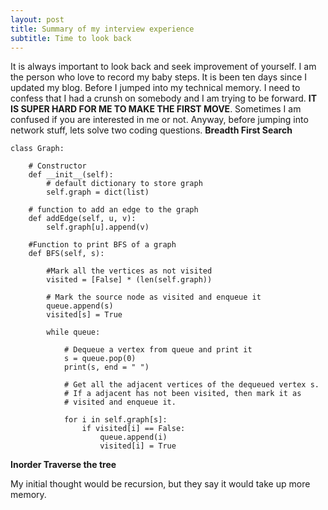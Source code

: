 ```yaml
---
layout: post
title: Summary of my interview experience
subtitle: Time to look back
---
```

It is always important to look back and seek improvement of yourself. I am the person who love to record my baby steps. It is been ten days since I updated my blog. Before I jumped into my technical memory. I need to confess that I had a crunsh on somebody and I am trying to be forward. **IT IS SUPER HARD FOR ME TO MAKE THE FIRST MOVE**. Sometimes I am confused if you are interested in me or not. Anyway, before jumping into network stuff, lets solve two coding questions.
**Breadth First Search**
~~~
class Graph:
	
	# Constructor
	def __init__(self):
		# default dictionary to store graph
		self.graph = dict(list)
	
	# function to add an edge to the graph
	def addEdge(self, u, v):
		self.graph[u].append(v)

	#Function to print BFS of a graph
	def BFS(self, s):
		
		#Mark all the vertices as not visited 
		visited = [False] * (len(self.graph))
		
		# Mark the source node as visited and enqueue it
		queue.append(s)
		visited[s] = True
		
		while queue:
			
			# Dequeue a vertex from queue and print it
			s = queue.pop(0)
			print(s, end = " ")
			
			# Get all the adjacent vertices of the dequeued vertex s.
			# If a adjacent has not been visited, then mark it as 
			# visited and enqueue it.
			
			for i in self.graph[s]:
				if visited[i] == False:
					queue.append(i)
					visited[i] = True
~~~

**Inorder Traverse the tree**

My initial thought would be recursion, but they say it would take up more memory.
